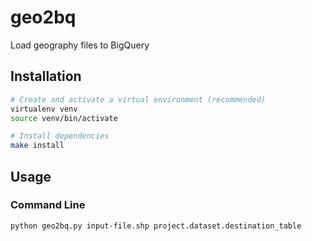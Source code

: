 # geo2bq

Load geography files to BigQuery

## Installation

```sh
# Create and activate a virtual environment (recommended)
virtualenv venv
source venv/bin/activate

# Install dependencies
make install
```

## Usage

### Command Line

```sh
python geo2bq.py input-file.shp project.dataset.destination_table
```
